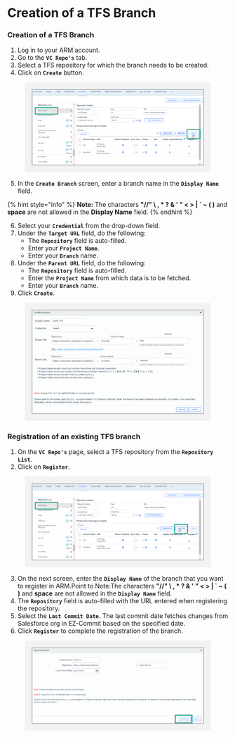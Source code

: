 # Creation of a TFS Branch

### Creation of a TFS Branch <a href="#creation-of-a-tfs-branch" id="creation-of-a-tfs-branch"></a>

1. Log in to your ARM account.
2. Go to the **`VC Repo's`** tab.
3. Select a TFS repository for which the branch needs to be created.
4. Click on **`Create`** button.

<figure><img src="../../../../../.gitbook/assets/image (9).png" alt="" width="563"><figcaption></figcaption></figure>

5. In the **`Create Branch`** screen, enter a branch name in the **`Display Name`** field.

{% hint style="info" %}
**Note:** The characters **"//" \ , \* ? & ' " < > | \` \~ ( )** and **space** are not allowed in the **Display Name** field.
{% endhint %}

6. Select your **`Credential`** from the drop-down field.
7. Under the **`Target URL`** field, do the following:
   * The **`Repository`** field is auto-filled.
   * Enter your **`Project Name`**.
   * Enter your **`Branch`** name.
8. Under the **`Parent URL`** field, do the following:
   * The **`Repository`** field is auto-filled.
   * Enter the **`Project Name`** from which data is to be fetched.
   * Enter your **`Branch`** name.
9. Click **`Create`**.

<figure><img src="../../../../../.gitbook/assets/image (10).png" alt="" width="563"><figcaption></figcaption></figure>

### Registration of an existing TFS branch <a href="#registration-of-an-existing-tfs-branch" id="registration-of-an-existing-tfs-branch"></a>

1. On the **`VC Repo's`** page, select a TFS repository from the **`Repository List`**.
2. Click on **`Register`**.

<figure><img src="../../../../../.gitbook/assets/image (11).png" alt="" width="563"><figcaption></figcaption></figure>

3. On the next screen, enter the **`Display Name`** of the branch that you want to register in ARM.Point to Note:The characters **"//" \ , \* ? & ' " < > | \` \~ ( )** and **space** are not allowed in the **`Display Name`** field.
4. The **`Repository`** field is auto-filled with the URL entered when registering the repository.
5. Select the **`Last Commit Date`**. The last commit date fetches changes from Salesforce org in EZ-Commit based on the specified date.
6. Click **`Register`** to complete the registration of the branch.

<figure><img src="../../../../../.gitbook/assets/image (12).png" alt="" width="563"><figcaption></figcaption></figure>
